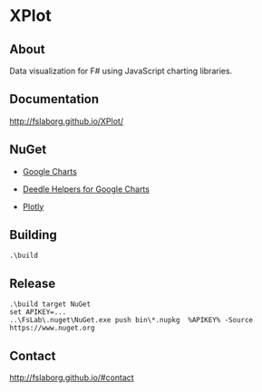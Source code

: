 XPlot
=====

About
-----

Data visualization for F# using JavaScript charting libraries.

Documentation
-------------

http://fslaborg.github.io/XPlot/

NuGet
-----

* [Google Charts](http://www.nuget.org/packages/XPlot.GoogleCharts/)

* [Deedle Helpers for Google Charts](http://www.nuget.org/packages/XPlot.GoogleCharts.Deedle/)

* [Plotly](http://www.nuget.org/packages/XPlot.Plotly/)

Building
-------------

    .\build

Release
-------------

    .\build target NuGet
    set APIKEY=...
    ..\FsLab\.nuget\NuGet.exe push bin\*.nupkg  %APIKEY% -Source https://www.nuget.org

Contact
-------

http://fslaborg.github.io/#contact
